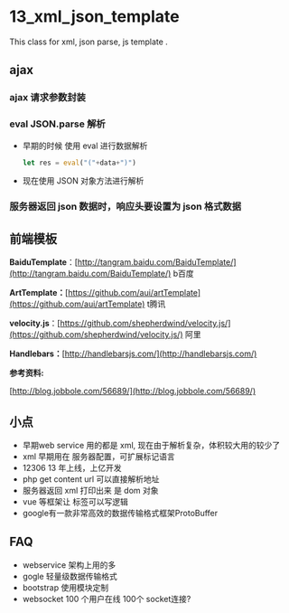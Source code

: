 # 13\_xml\_json\_template

This class for xml, json parse, js template .

## ajax

### ajax 请求参数封装

### eval JSON.parse 解析

* 早期的时候 使用 eval 进行数据解析

  ```javascript
  let res = eval("("+data+")")
  ```

* 现在使用 JSON 对象方法进行解析

### 服务器返回 json 数据时，响应头要设置为 json 格式数据

## 前端模板

**BaiduTemplate**：[http://tangram.baidu.com/BaiduTemplate/](http://tangram.baidu.com/BaiduTemplate/) b百度

**ArtTemplate：**[https://github.com/aui/artTemplate](https://github.com/aui/artTemplate) t腾讯

**velocity.js**：[https://github.com/shepherdwind/velocity.js/](https://github.com/shepherdwind/velocity.js/) 阿里

**Handlebars：**[http://handlebarsjs.com/](http://handlebarsjs.com/)

**参考资料:**

[http://blog.jobbole.com/56689/](http://blog.jobbole.com/56689/)

## 小点

* 早期web service 用的都是 xml, 现在由于解析复杂，体积较大用的较少了
* xml 早期用在 服务器配置，可扩展标记语言
* 12306 13 年上线，上亿开发
* php get content url 可以直接解析地址
* 服务器返回 xml 打印出来 是 dom 对象
* vue 等框架让 标签可以写逻辑
* google有一款非常高效的数据传输格式框架ProtoBuffer

## FAQ

* webservice 架构上用的多
* gogle 轻量级数据传输格式
* bootstrap 使用模块定制
* websocket 100 个用户在线 100个 socket连接?

